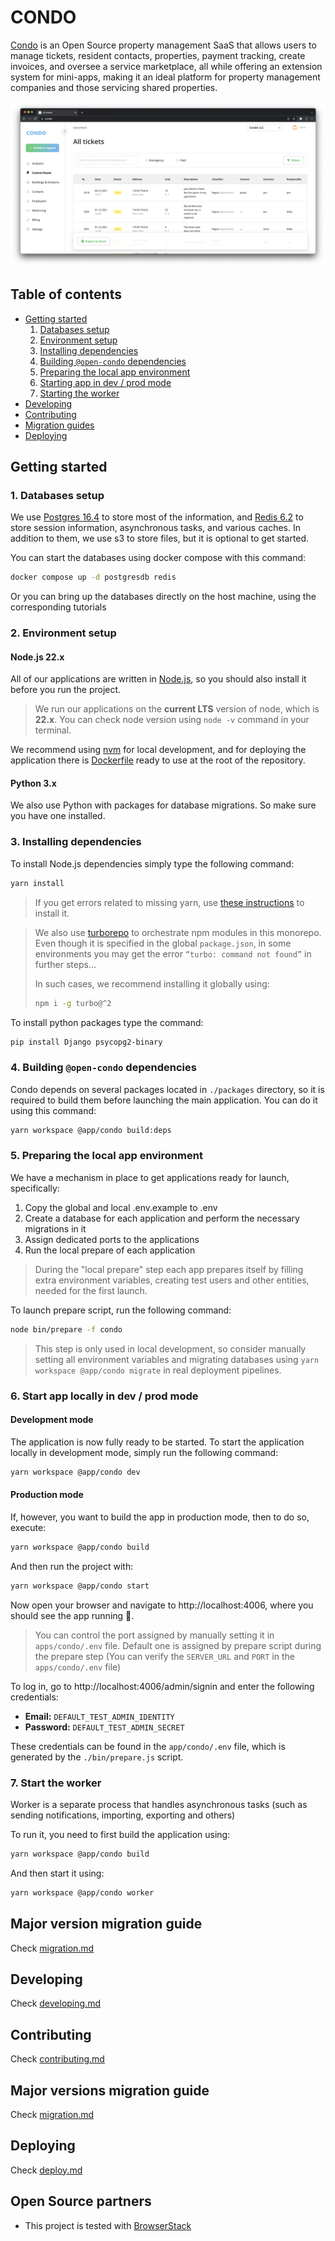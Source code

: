 # CONDO

[Condo](https://github.com/open-condo-software/condo) is an Open Source property management SaaS 
that allows users to manage tickets, resident contacts, properties, 
payment tracking, create invoices, and oversee a service marketplace, 
all while offering an extension system for mini-apps, 
making it an ideal platform for property management companies and those servicing shared properties.

![condo](./docs/images/condo-preview.png)

## Table of contents
- [Getting started](#getting-started)
    1. [Databases setup](#1-databases-setup)
    2. [Environment setup](#2-environment-setup)
    3. [Installing dependencies](#3-installing-dependencies)
    4. [Building `@open-condo` dependencies](#4-building-open-condo-dependencies) 
    5. [Preparing the local app environment](#5-preparing-the-local-app-environment)
    6. [Starting app in dev / prod mode](#6-start-app-locally-in-dev--prod-mode)
    7. [Starting the worker](#7-start-the-worker)
- [Developing](/docs/develop.md)
- [Contributing](/docs/contributing.md)
- [Migration guides](/docs/migration.md)
- [Deploying](/docs/deploy.md)

## Getting started

### 1. Databases setup

We use [Postgres 16.4](https://www.postgresql.org) to store most of the information, 
and [Redis 6.2](https://redis.io) to store session information, asynchronous tasks, and various caches. 
In addition to them, we use s3 to store files, but it is optional to get started.

You can start the databases using docker compose with this command:

```bash
docker compose up -d postgresdb redis
```

Or you can bring up the databases directly on the host machine, using the corresponding tutorials

### 2. Environment setup

#### Node.js 22.x

All of our applications are written in [Node.js](https://nodejs.org/en), 
so you should also install it before you run the project.

> We run our applications on the **current LTS** version of node, which is **22.x**. 
> You can check node version using `node -v` command in your terminal.

We recommend using [nvm](https://github.com/nvm-sh/nvm) for local development, 
and for deploying the application there is [Dockerfile](https://github.com/open-condo-software/condo/blob/main/Dockerfile)
ready to use at the root of the repository.

#### Python 3.x

We also use Python with packages for database migrations. So make sure you have one installed. 

### 3. Installing dependencies

To install Node.js dependencies simply type the following command:
```bash
yarn install
```

> If you get errors related to missing yarn, 
> use [these instructions](https://yarnpkg.com/getting-started/install) to install it.

> We also use [turborepo](https://turbo.build/repo/docs) to orchestrate npm modules in this monorepo. 
> Even though it is specified in the global `package.json`, in some environments you may get the error 
> `“turbo: command not found”` in further steps... 
> 
> In such cases, we recommend installing it globally using:
> ```bash
> npm i -g turbo@^2
> ```


To install python packages type the command:
```bash
pip install Django psycopg2-binary
```

### 4. Building `@open-condo` dependencies

Condo depends on several packages located in `./packages` directory, 
so it is required to build them before launching the main application. 
You can do it using this command:

```bash
yarn workspace @app/condo build:deps
```

### 5. Preparing the local app environment

We have a mechanism in place to get applications ready for launch, specifically:
1. Copy the global and local .env.example to .env
2. Create a database for each application and perform the necessary migrations in it
3. Assign dedicated ports to the applications
4. Run the local prepare of each application

> During the "local prepare" step each app prepares itself by filling extra environment variables, 
> creating test users and other entities, needed for the first launch.

To launch prepare script, run the following command:
```bash
node bin/prepare -f condo
```

> This step is only used in local development,
> so consider manually setting all environment variables
> and migrating databases using `yarn workspace @app/condo migrate` in real deployment pipelines.

### 6. Start app locally in dev / prod mode


#### Development mode

The application is now fully ready to be started. 
To start the application locally in development mode, simply run the following command:
```bash
yarn workspace @app/condo dev
```

#### Production mode

If, however, you want to build the app in production mode, then to do so, execute:
```bash
yarn workspace @app/condo build
```

And then run the project with:
```bash
yarn workspace @app/condo start
```

Now open your browser and navigate to http://localhost:4006, where you should see the app running 🥳. 

> You can control the port assigned by manually setting it in `apps/condo/.env` file. 
> Default one is assigned by prepare script during the prepare step
> (You can verify the `SERVER_URL` and `PORT` in the `apps/condo/.env` file)

To log in, go to http://localhost:4006/admin/signin and enter the following credentials:
- **Email:** `DEFAULT_TEST_ADMIN_IDENTITY`
- **Password:** `DEFAULT_TEST_ADMIN_SECRET`

These credentials can be found in the `app/condo/.env` file, which is generated by the `./bin/prepare.js` script.

### 7. Start the worker

Worker is a separate process that handles asynchronous tasks (such as sending notifications, importing, exporting and others)

To run it, you need to first build the application using:
```bash
yarn workspace @app/condo build
```

And then start it using:
```bash
yarn workspace @app/condo worker
```

## Major version migration guide

Check [migration.md](docs/migration.md)

## Developing

Check [developing.md](docs/develop.md)

## Contributing

Check [contributing.md](docs/contributing.md)

## Major versions migration guide

Check [migration.md](docs/migration.md)


## Deploying

Check [deploy.md](docs/deploy.md)

## Open Source partners

 - This project is tested with [BrowserStack](https://www.browserstack.com/)
